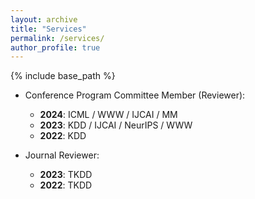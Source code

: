```yaml
---
layout: archive
title: "Services"
permalink: /services/
author_profile: true
---
```


{% include base_path %}

- Conference Program Committee Member (Reviewer): 
    - **2024**: ICML / WWW / IJCAI / MM
    - **2023**: KDD / IJCAI / NeurIPS / WWW
    - **2022**: KDD
    

- Journal Reviewer: 
    - **2023**: TKDD
    - **2022**: TKDD

